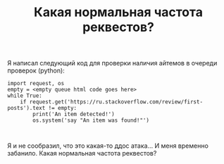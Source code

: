 ﻿---
title: "Какая нормальная частота реквестов?"
se.owner.user_id: 337540
se.owner.display_name: "Victor VosMottor thanks Monica"
se.owner.link: "https://ru.meta.stackoverflow.com/users/337540/victor-vosmottor-thanks-monica"
se.link: "https://ru.meta.stackoverflow.com/questions/10511/%d0%9a%d0%b0%d0%ba%d0%b0%d1%8f-%d0%bd%d0%be%d1%80%d0%bc%d0%b0%d0%bb%d1%8c%d0%bd%d0%b0%d1%8f-%d1%87%d0%b0%d1%81%d1%82%d0%be%d1%82%d0%b0-%d1%80%d0%b5%d0%ba%d0%b2%d0%b5%d1%81%d1%82%d0%be%d0%b2"
se.question_id: 10511
se.post_type: question
se.score: -1
---
<p>Я написал следующий код для проверки наличия айтемов в очереди проверок (python):</p>
<pre><code>import request, os
empty = &lt;empty queue html code goes here&gt;
while True:
    if request.get('https://ru.stackoverflow.com/review/first-posts').text != empty:
        print('An item detected!')
        os.system('say &quot;An item was found!&quot;')

</code></pre>
<p>Я и не сообразил, что это какая-то ддос атака...
И меня временно забанило.
Какая нормальная частота реквестов?</p>
